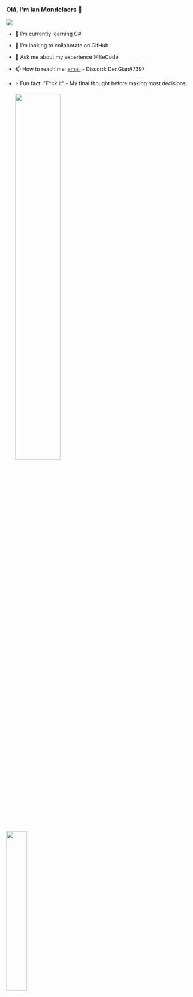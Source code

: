 ### Olá, I'm Ian Mondelaers 👋

<img src="https://github-readme-stats.vercel.app/api?username=DenGian&&show_icons=true&title_color=ffffff&icon_color=0c22f0&text_color=ffffff&bg_color=191919">

<!-- 🔭 I’m currently working on ...-->
- 🌱 I’m currently learning C#
- 👯 I’m looking to collaborate on GitHub 
- 💬 Ask me about my experience @BeCode
- 📫 How to reach me: [email](mondelaers.ian@gmail.com) - Discord: DenGian#7397
- ⚡ Fun fact: "F*ck it" - My final thought before making most decisions.


  <img 
    width="50%"
    src="http://github-readme-streak-stats.herokuapp.com?user=DenGian&border=e4e2e2&theme=radical"/>
 <img width="33%" src="https://github-readme-stats.vercel.app/api/top-langs/?username=DenGian&layout=compact&theme=radical" /> 

